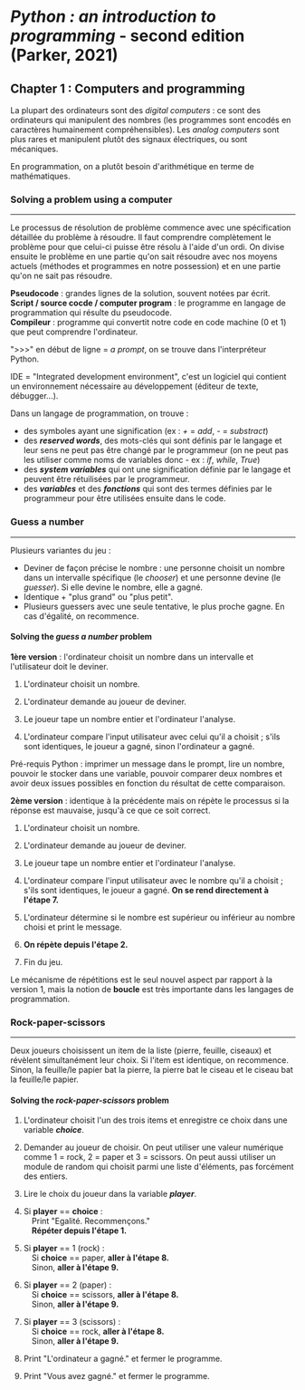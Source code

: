 # *Python : an introduction to programming* - second edition (Parker, 2021)

## Chapter 1 : Computers and programming

La plupart des ordinateurs sont des *digital computers* : ce sont des ordinateurs qui manipulent des nombres (les programmes sont encodés en caractères humainement compréhensibles). Les *analog computers* sont plus rares et manipulent plutôt des signaux électriques, ou sont mécaniques.

En programmation, on a plutôt besoin d'arithmétique en terme de mathématiques.

### **Solving a problem using a computer**
---

Le processus de résolution de problème commence avec une spécification détaillée du problème à résoudre. Il faut comprendre complètement le problème pour que celui-ci puisse être résolu à l'aide d'un ordi. On divise ensuite le problème en une partie qu'on sait résoudre avec nos moyens actuels (méthodes et programmes en notre possession) et en une partie qu'on ne sait pas résoudre.

**Pseudocode** : grandes lignes de la solution, souvent notées par écrit.\
**Script / source cocde / computer program** : le programme en langage de programmation qui résulte du pseudocode.\
**Compileur** : programme qui convertit notre code en code machine (0 et 1) que peut comprendre l'ordinateur.

">>>" en début de ligne = *a prompt*, on se trouve dans l'interpréteur Python.

IDE = "Integrated development environment", c'est un logiciel qui contient un environnement nécessaire au développement (éditeur de texte, débugger...).

Dans un langage de programmation, on trouve :
- des symboles ayant une signification (ex : *+* = *add*, *-* = *substract*)
- des ***reserved words***, des mots-clés qui sont définis par le langage et leur sens ne peut pas être changé par le programmeur (on ne peut pas les utiliser comme noms de variables donc - ex : *if*, *while*, *True*)
- des ***system variables*** qui ont une signification définie par le langage et peuvent être rétuilisées par le programmeur.
- des ***variables*** et des ***fonctions*** qui sont des termes définies par le programmeur pour être utilisées ensuite dans le code.

### Guess a number
---
Plusieurs variantes du jeu :
- Deviner de façon précise le nombre : une personne choisit un nombre dans un intervalle spécifique (le *chooser*) et une personne devine (le *guesser*). Si elle devine le nombre, elle a gagné.
- Identique + "plus grand" ou "plus petit".
- Plusieurs guessers avec une seule tentative, le plus proche gagne. En cas d'égalité, on recommence.

#### Solving the *guess a number* problem

**1ère version** : l'ordinateur choisit un nombre dans un intervalle et l'utilisateur doit le deviner.

1. L'ordinateur choisit un nombre.

2. L'ordinateur demande au joueur de deviner.

3. Le joueur tape un nombre entier et l'ordinateur l'analyse.

4. L'ordinateur compare l'input utilisateur avec celui qu'il a choisit ; s'ils sont identiques, le joueur a gagné, sinon l'ordinateur a gagné.

Pré-requis Python : imprimer un message dans le prompt, lire un nombre, pouvoir le stocker dans une variable, pouvoir comparer deux nombres et avoir deux issues possibles en fonction du résultat de cette comparaison.

**2ème version** : identique à la précédente mais on répète le processus si la réponse est mauvaise, jusqu'à ce que ce soit correct.

1. L'ordinateur choisit un nombre.

2. L'ordinateur demande au joueur de deviner.

3. Le joueur tape un nombre entier et l'ordinateur l'analyse.

4. L'ordinateur compare l'input utilisateur avec le nombre qu'il a choisit ; s'ils sont identiques, le joueur a gagné. **On se rend directement à l'étape 7.**

5. L'ordinateur détermine si le nombre est supérieur ou inférieur au nombre choisi et print le message.

6. **On répète depuis l'étape 2.**

7. Fin du jeu.

Le mécanisme de répétitions est le seul nouvel aspect par rapport à la version 1, mais la notion de **boucle** est très importante dans les langages de programmation.

### Rock-paper-scissors
---

Deux joueurs choisissent un item de la liste (pierre, feuille, ciseaux) et révèlent simultanément leur choix. Si l'item est identique, on recommence. Sinon, la feuille/le papier bat la pierre, la pierre bat le ciseau et le ciseau bat la feuille/le papier.

#### Solving the *rock-paper-scissors* problem

1. L'ordinateur choisit l'un des trois items et enregistre ce choix dans une variable ***choice***.

2. Demander au joueur de choisir. On peut utiliser une valeur numérique comme 1 = rock, 2 = paper et 3 = scissors. On peut aussi utiliser un module de random qui choisit parmi une liste d'éléments, pas forcément des entiers.

3. Lire le choix du joueur dans la variable ***player***.

4. Si **player** == **choice** :\
&emsp;Print "Egalité. Recommençons."\
&emsp;**Répéter depuis l'étape 1.**

5. Si **player** == 1 (rock) :\
&emsp;Si **choice** == paper, **aller à l'étape 8.**\
&emsp;Sinon, **aller à l'étape 9.**

6. Si **player** == 2 (paper) :\
&emsp;Si **choice** == scissors, **aller à l'étape 8.**\
&emsp;Sinon, **aller à l'étape 9.**

7. Si **player** == 3 (scissors) :\
&emsp;Si **choice** == rock, **aller à l'étape 8.**\
&emsp;Sinon, **aller à l'étape 9.**

8. Print "L'ordinateur a gagné." et fermer le programme.

9. Print "Vous avez gagné." et fermer le programme.